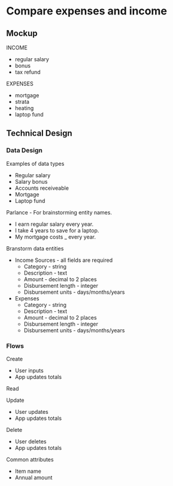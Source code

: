 # Compare expenses and income

## Mockup

INCOME
* regular salary
* bonus
* tax refund

EXPENSES
* mortgage
* strata
* heating
* laptop fund

## Technical Design

### Data Design

Examples of data types
* Regular salary
* Salary bonus
* Accounts receiveable
* Mortgage
* Laptop fund

Parlance - For brainstorming entity names.
* I earn regular salary every year.
* I take 4 years to save for a laptop.
* My mortgage costs _ every year.

Branstorm data entities
* Income Sources - all fields are required
  * Category - string
  * Description - text
  * Amount - decimal to 2 places
  * Disbursement length - integer
  * Disbursement units - days/months/years
* Expenses
  * Category - string
  * Description - text
  * Amount - decimal to 2 places
  * Disbursement length - integer
  * Disbursement units - days/months/years



### Flows

Create
* User inputs
* App updates totals

Read

Update
* User updates
* App updates totals

Delete
* User deletes
* App updates totals

Common attributes
* Item name
* Annual amount
